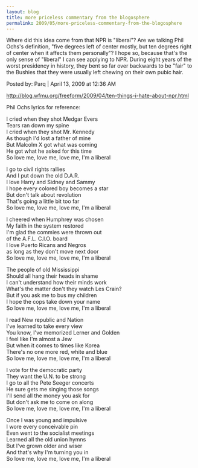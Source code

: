 ```yaml
---
layout: blog
title: more priceless commentary from the blogosphere
permalink: 2009/05/more-priceless-commentary-from-the-blogosphere
---
```


<p>Where did this idea come from that NPR is "liberal"? Are we talking Phil Ochs's definition, "five degrees left of center mostly, but ten degrees right of center when it affects them personally"? I hope so, because that's the only sense of "liberal" I can see applying to NPR. During eight years of the worst presidency in history, they bent so far over backwards to be "fair" to the Bushies that they were usually left chewing on their own pubic hair.</p>
<p>Posted by: Parq | April 13, 2009 at 12:36 AM</p>
<p><a href="http://blog.wfmu.org/freeform/2009/04/ten-things-i-hate-about-npr.html" title="http://blog.wfmu.org/freeform/2009/04/ten-things-i-hate-about-npr.html">http://blog.wfmu.org/freeform/2009/04/ten-things-i-hate-about-npr.html</a></p>
<p>Phil Ochs lyrics for reference:</p>
<p>I cried when they shot Medgar Evers<br />
Tears ran down my spine<br />
I cried when they shot Mr. Kennedy<br />
As though I'd lost a father of mine<br />
But Malcolm X got what was coming<br />
He got what he asked for this time<br />
So love me, love me, love me, I'm a liberal</p>
<p>I go to civil rights rallies<br />
And I put down the old D.A.R.<br />
I love Harry and Sidney and Sammy<br />
I hope every colored boy becomes a star<br />
But don't talk about revolution<br />
That's going a little bit too far<br />
So love me, love me, love me, I'm a liberal</p>
<p>I cheered when Humphrey was chosen<br />
My faith in the system restored<br />
I'm glad the commies were thrown out<br />
of the A.F.L. C.I.O. board<br />
I love Puerto Ricans and Negros<br />
as long as they don't move next door<br />
So love me, love me, love me, I'm a liberal</p>
<p>The people of old Mississippi<br />
Should all hang their heads in shame<br />
I can't understand how their minds work<br />
What's the matter don't they watch Les Crain?<br />
But if you ask me to bus my children<br />
I hope the cops take down your name<br />
So love me, love me, love me, I'm a liberal</p>
<p>I read New republic and Nation<br />
I've learned to take every view<br />
You know, I've memorized Lerner and Golden<br />
I feel like I'm almost a Jew<br />
But when it comes to times like Korea<br />
There's no one more red, white and blue<br />
So love me, love me, love me, I'm a liberal</p>
<p>I vote for the democratic party<br />
They want the U.N. to be strong<br />
I go to all the Pete Seeger concerts<br />
He sure gets me singing those songs<br />
I'll send all the money you ask for<br />
But don't ask me to come on along<br />
So love me, love me, love me, I'm a liberal</p>
<p>Once I was young and impulsive<br />
I wore every conceivable pin<br />
Even went to the socialist meetings<br />
Learned all the old union hymns<br />
But I've grown older and wiser<br />
And that's why I'm turning you in<br />
So love me, love me, love me, I'm a liberal</p>
